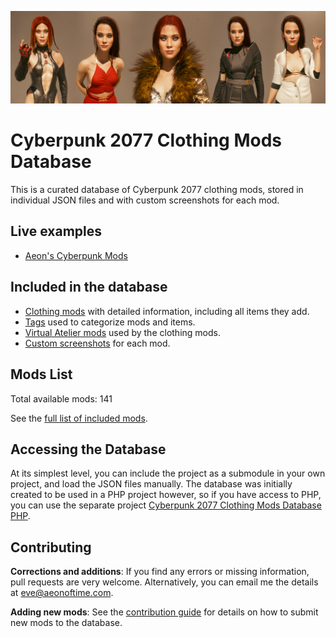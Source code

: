 ![](docs/github_banner.jpg)

# Cyberpunk 2077 Clothing Mods Database

This is a curated database of Cyberpunk 2077 clothing mods, stored in individual 
JSON files and with custom screenshots for each mod.

## Live examples

- [Aeon's Cyberpunk Mods][]

## Included in the database

- [Clothing mods](mods-list.md) with detailed information, including all items they add.
- [Tags](docs/tagging-reference.md) used to categorize mods and items.
- [Virtual Atelier mods](docs/atelier-reference.md) used by the clothing mods.
- [Custom screenshots](data/clothing/screens) for each mod.

## Mods List

Total available mods: 141

See the [full list of included mods](mods-list.md).  

## Accessing the Database

At its simplest level, you can include the project as a submodule in your own
project, and load the JSON files manually. The database was initially created
to be used in a PHP project however, so if you have access to PHP, you can
use the separate project [Cyberpunk 2077 Clothing Mods Database PHP][].

## Contributing

**Corrections and additions**: If you find any errors or missing information,
pull requests are very welcome. Alternatively, you can email me the details at
[eve@aeonoftime.com](mailto:eve@aeonoftime.com).

**Adding new mods**: See the [contribution guide](docs/contributing-mods.md) for details 
on how to submit new mods to the database.


[Cyberpunk 2077 Clothing Mods Database PHP]: https://github.com/Mistralys/cyberpunk-mod-db-php
[Aeon's Cyberpunk Mods]: https://aeonoftime.com/?article=2024-08-06-cyberpunk-clothing-mods&page=article